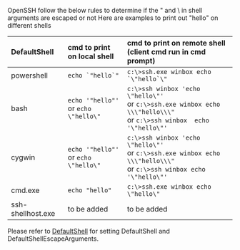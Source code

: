 OpenSSH follow the below rules to determine if the " and \ in shell arguments are escaped or not
Here are examples to print out "hello" on different shells

|  DefaultShell | cmd to print on local shell | cmd to print on remote shell (client cmd run in cmd prompt) |
|:--|:--|:--|
| powershell | ``echo `"hello`"`` |``c:\>ssh.exe winbox echo `\"hello`\"`` | 
|  bash | ``echo '"hello"'``<br/> or ``echo \"hello\"``| ``c:\>ssh winbox 'echo \"hello\"'``<br/> or `c:\>ssh.exe winbox echo \\\"hello\\\"` <br/> or `c:\>ssh winbox  echo '\"hello\"'`  |
|  cygwin | ``echo '"hello"'``<br/> or ``echo \"hello\"``| ``c:\>ssh winbox 'echo \"hello\"'``<br/> or `c:\>ssh.exe winbox echo \\\"hello\\\"` <br/> or `c:\>ssh winbox echo '\"hello\"'` | 
|  cmd.exe | `echo "hello"` |  `c:\>ssh.exe winbox echo \"hello\"`  |
|  ssh-shellhost.exe | to be added | to be added |

Please refer to [DefaultShell](https://github.com/PowerShell/Win32-OpenSSH/wiki/DefaultShell) for setting DefaultShell and DefaultShellEscapeArguments. 